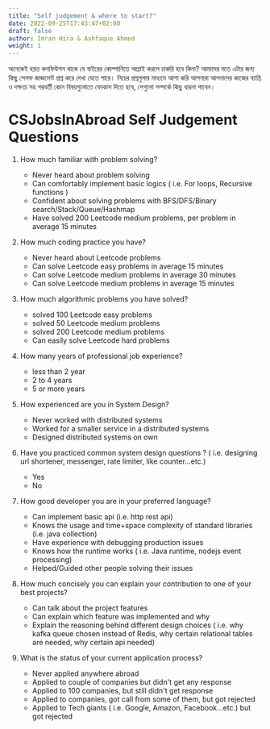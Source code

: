 ```yaml
---
title: "Self judgement & where to start?"
date: 2022-09-25T17:43:47+02:00
draft: false
author: Imran Hira & Ashfaque Ahmed
weight: 1
---
```


অনেকেই হয়ত কনফিউশন থাকে যে বাইরের কোম্পানিতে আপ্লাই করলে চাকরি হবে কিনা? আমাদের মতে এটার জন্য কিছু সেলফ জাজমেন্ট প্রশ্ন করে দেখা যেতে পারে। নিচের প্রশ্নগুলার মাধ্যমে আশা করি আপনারা আপনাদের কাজের ব্যাপ্তি ও দক্ষতা সহ পরবর্তী কোন বিষয়গুলোতে ফোকাস দিতে হবে, সেগুলো সম্পর্কে কিছু ধারনা পাবেন।

# CSJobsInAbroad Self Judgement Questions

1. How much familiar with problem solving?
	- Never heard about problem solving
	- Can comfortably implement basic logics ( i.e. For loops, Recursive functions )
	- Confident about solving problems with BFS/DFS/Binary search/Stack/Queue/Hashmap
	- Have solved 200 Leetcode medium problems, per problem in average 15 minutes

2. How much coding practice you have?
	- Never heard about Leetcode problems
	- Can solve Leetcode easy problems in average 15 minutes
	- Can solve Leetcode medium problems in average 30 minutes
	- Can solve Leetcode medium problems in average 15 minutes

3. How much algorithmic problems you have solved?
	- solved 100 Leetcode easy problems
	- solved 50 Leetcode medium problems
	- solved 200 Leetcode medium problems
	- Can easily solve Leetcode hard problems

4. How many years of professional job experience?
	- less than 2 year
	- 2 to 4 years
	- 5 or more years

5. How experienced are you in System Design?
	- Never worked with distributed systems
	- Worked for a smaller service in a distributed systems
	- Designed distributed systems on own

6. Have you practiced common system design questions ? ( i.e. designing url shortener, messenger, rate limiter, like counter...etc.)
	- Yes
	- No

7. How good developer you are in your preferred language?
	- Can implement basic api (i.e. http rest api)
	- Knows the usage and time+space complexity of standard libraries (i.e. java collection)
	- Have experience with debugging production issues
	- Knows how the runtime works ( i.e. Java runtime, nodejs event processing)
	- Helped/Guided other people solving their issues

8. How much concisely you can explain your contribution to one of your best projects?

	- Can talk about the project features
	- Can explain which feature was implemented and why
	- Explain the reasoning behind different design choices ( i.e. why kafka queue chosen instead of Redis, why certain relational tables are needed, why certain api needed)

9. What is the status of your current application process?
	- Never applied anywhere abroad
	- Applied to couple of companies but didn't get any response
	- Applied to 100 companies, but still didn't get response
	- Applied to companies, got call from some of them, but got rejected
	- Applied to Tech giants ( i.e. Google, Amazon, Facebook...etc.) but got rejected

